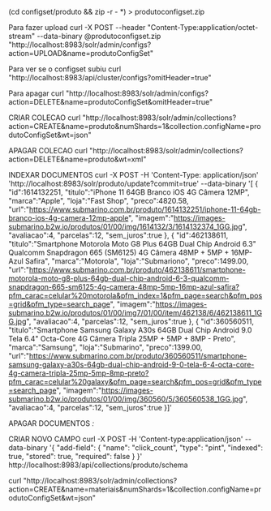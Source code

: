 (cd configset/produto && zip -r - *) > produtoconfigset.zip

Para fazer upload
curl -X POST --header "Content-Type:application/octet-stream" --data-binary @produtoconfigset.zip "http://localhost:8983/solr/admin/configs?action=UPLOAD&name=produtoConfigSet"

Para ver se o configset subiu
curl "http://localhost:8983/api/cluster/configs?omitHeader=true"

Para apagar
curl "http://localhost:8983/solr/admin/configs?action=DELETE&name=produtoConfigSet&omitHeader=true"

CRIAR COLECAO
curl "http://localhost:8983/solr/admin/collections?action=CREATE&name=produto&numShards=1&collection.configName=produtoConfigSet&wt=json"

APAGAR COLECAO
curl "http://localhost:8983/solr/admin/collections?action=DELETE&name=produto&wt=xml"

INDEXAR DOCUMENTOS
curl -X POST -H 'Content-Type: application/json' 'http://localhost:8983/solr/produto/update?commit=true' --data-binary '[
{
    "id":1614132251,
    "titulo":"iPhone 11 64GB Branco iOS 4G Câmera 12MP",
    "marca":"Apple",
    "loja":"Fast Shop",
    "preco":4820.58,
    "url":"https://www.submarino.com.br/produto/1614132251/iphone-11-64gb-branco-ios-4g-camera-12mp-apple",
    "imagem":"https://images-submarino.b2w.io/produtos/01/00/img/1614132/3/1614132374_1GG.jpg",
    "avaliacao":4,
    "parcelas":12,
    "sem_juros":true
},
{
    "id":462138611,
    "titulo":"Smartphone Motorola Moto G8 Plus 64GB Dual Chip Android 6.3\" Qualcomm Snapdragon 665 (SM6125) 4G Câmera 48MP + 5MP + 16MP- Azul Safira",
    "marca":"Motorola",
    "loja":"Submariono",
    "preco":1499.00,
    "url":"https://www.submarino.com.br/produto/462138611/smartphone-motorola-moto-g8-plus-64gb-dual-chip-android-6-3-qualcomm-snapdragon-665-sm6125-4g-camera-48mp-5mp-16mp-azul-safira?pfm_carac=celular%20motorola&pfm_index=1&pfm_page=search&pfm_pos=grid&pfm_type=search_page",
    "imagem":"https://images-submarino.b2w.io/produtos/01/00/img7/01/00/item/462138/6/462138611_1GG.jpg",
    "avaliacao":4,
    "parcelas":12,
    "sem_juros":true
},
{
    "id":360560511,
    "titulo":"Smartphone Samsung Galaxy A30s 64GB Dual Chip Android 9.0 Tela 6.4\" Octa-Core 4G Câmera Tripla 25MP + 5MP + 8MP - Preto",
    "marca":"Samsung",
    "loja":"Submarino",
    "preco":1399.00,
    "url":"https://www.submarino.com.br/produto/360560511/smartphone-samsung-galaxy-a30s-64gb-dual-chip-android-9-0-tela-6-4-octa-core-4g-camera-tripla-25mp-5mp-8mp-preto?pfm_carac=celular%20galaxy&pfm_page=search&pfm_pos=grid&pfm_type=search_page",
    "imagem":"https://images-submarino.b2w.io/produtos/01/00/img/360560/5/360560538_1GG.jpg",
    "avaliacao":4,
    "parcelas":12,
    "sem_juros":true
}]'

APAGAR DOCUMENTOS
<delete><query>*:*</query></delete>

CRIAR NOVO CAMPO
curl -X POST -H 'Content-type:application/json' --data-binary '{
    "add-field": {
        "name": "click_count",
        "type": "pint",
        "indexed": true,
        "stored": true,
        "required": false
    }
}' http://localhost:8983/api/collections/produto/schema


curl "http://localhost:8983/solr/admin/collections?action=CREATE&name=materiais&numShards=1&collection.configName=produtoConfigSet&wt=json"
